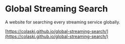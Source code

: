 # Global Streaming Search

A website for searching every streaming service globally.

[https://colaski.github.io/global-streaming-search/](https://colaski.github.io/global-streaming-search/)